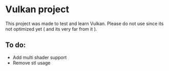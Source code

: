 # Vulkan project

This project was made to test and learn Vulkan. Please do not use since its not optimized yet ( and its very far from it ).

## To do:

- Add multi shader support
- Remove stl usage
